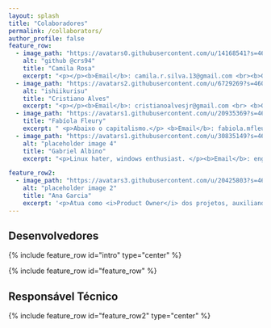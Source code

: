 ```yaml
---
layout: splash
title: "Colaboradores"
permalink: /collaborators/
author_profile: false
feature_row:
  - image_path: "https://avatars0.githubusercontent.com/u/14168541?s=460&v=4"
    alt: "github @crs94"
    title: "Camila Rosa"
    excerpt: "<p></p><b>Email</b>: camila.r.silva.13@gmail.com <br><b>Github</b>: @crs94 <br><br><b>Telefone</b>: (61) 98639-5996"
  - image_path: "https://avatars2.githubusercontent.com/u/6729269?s=460&v=4"
    alt: "ishiikurisu"
    title: "Cristiano Alves"
    excerpt: "<p></p><b>Email</b>: cristianoalvesjr@gmail.com <br> <b>Github</b>: @gishiikurisu  <br><br> <b>Telefone</b>: (61) 98534-9769"
  - image_path: "https://avatars1.githubusercontent.com/u/20935369?s=460&v=4"
    title: "Fabíola Fleury"
    excerpt: " <p>Abaixo o capitalismo.</p> <b>Email</b>: fabiola.mfleury@gmail.com <br><b>Github</b>: @fabiolamfleury"
  - image_path: "https://avatars1.githubusercontent.com/u/30835149?s=460&v=4"
    alt: "placeholder image 4"
    title: "Gabriel Albino"
    excerpt: "<p>Linux hater, windows enthusiast. </p><b>Email</b>: enggabrielalbino@gmail.com <b>Github</b>: @gabrielalbino"

feature_row2:
  - image_path: "https://avatars3.githubusercontent.com/u/20425803?s=460&v=4"
    alt: "placeholder image 2"
    title: "Ana Garcia"
    excerpt: '<p>Atua como <i>Product Owner</i> dos projetos, auxiliando com o vocabulário da área e também com as necessidades dos usuários</p> <b>Email</b>: anacog@gmail.com <br> <b>Github</b>: @anacog'
---
```


<h2>Desenvolvedores</h2>

{% include feature_row id="intro" type="center" %}

{% include feature_row id="feature_row" %}


<h2>Responsável Técnico</h2>

{% include feature_row id="feature_row2" type="center" %}
